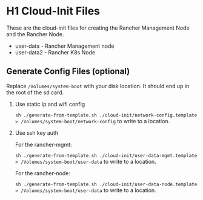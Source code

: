 # H1 Cloud-Init Files

These are the cloud-init files for creating the Rancher Management Node and the Rancher Node.

- user-data - Rancher Management node
- user-data2 - Rancher K8s Node

## Generate Config Files (optional)

Replace `/Volumes/system-boot` with your disk location. It should end up in the root of the sd card.

1. Use static ip and wifi config

    `sh ./generate-from-template.sh ./cloud-init/network-config.template > /Volumes/system-boot/network-config` to write to a location.

1. Use ssh key auth

    For the rancher-mgmt:
    
    `sh ./generate-from-template.sh ./cloud-init/user-data-mgmt.template > /Volumes/system-boot/user-data` to write to a location.    

    For the rancher-node:

    `sh ./generate-from-template.sh ./cloud-init/user-data-node.template > /Volumes/system-boot/user-data` to write to a location.
